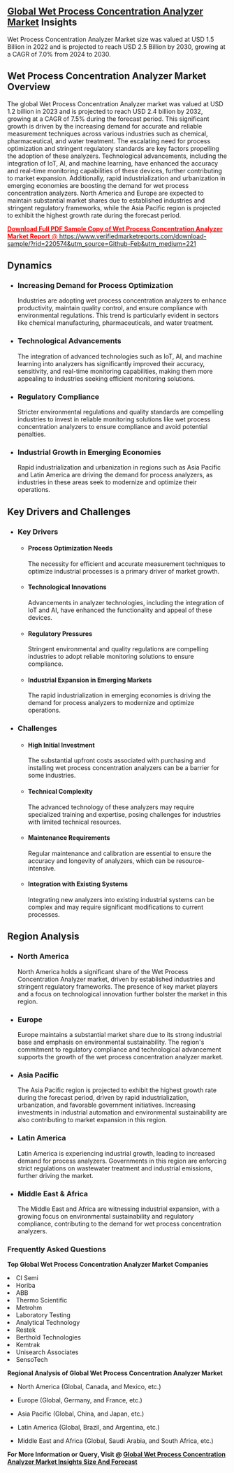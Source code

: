 <h2><a href="https://www.verifiedmarketreports.com/download-sample/?rid=220574&amp;utm_source=Github&amp;utm_medium=221" target="_blank">Global Wet Process Concentration Analyzer Market</a> Insights</h2><p>Wet Process Concentration Analyzer Market size was valued at USD 1.5 Billion in 2022 and is projected to reach USD 2.5 Billion by 2030, growing at a CAGR of 7.0% from 2024 to 2030.</p><p> <h2>Wet Process Concentration Analyzer Market Overview</h2> <p>The global Wet Process Concentration Analyzer market was valued at USD 1.2 billion in 2023 and is projected to reach USD 2.4 billion by 2032, growing at a CAGR of 7.5% during the forecast period. This significant growth is driven by the increasing demand for accurate and reliable measurement techniques across various industries such as chemical, pharmaceutical, and water treatment. The escalating need for process optimization and stringent regulatory standards are key factors propelling the adoption of these analyzers. Technological advancements, including the integration of IoT, AI, and machine learning, have enhanced the accuracy and real-time monitoring capabilities of these devices, further contributing to market expansion. Additionally, rapid industrialization and urbanization in emerging economies are boosting the demand for wet process concentration analyzers. North America and Europe are expected to maintain substantial market shares due to established industries and stringent regulatory frameworks, while the Asia Pacific region is projected to exhibit the highest growth rate during the forecast period. </p> <p><a href="#"><p><span class=""><span style="color: #ff0000;"><strong>Download Full PDF Sample Copy of Wet Process Concentration Analyzer Market Report</strong> @ </span><a href="https://www.verifiedmarketreports.com/download-sample/?rid=220574&amp;utm_source=Github-Feb&amp;utm_medium=221" target="_blank">https://www.verifiedmarketreports.com/download-sample/?rid=220574&amp;utm_source=Github-Feb&amp;utm_medium=221</a></span></p></a></p> <h2>Dynamics</h2> <ul> <li><h3>Increasing Demand for Process Optimization</h3> <p>Industries are adopting wet process concentration analyzers to enhance productivity, maintain quality control, and ensure compliance with environmental regulations. This trend is particularly evident in sectors like chemical manufacturing, pharmaceuticals, and water treatment. </p> </li> <li><h3>Technological Advancements</h3> <p>The integration of advanced technologies such as IoT, AI, and machine learning into analyzers has significantly improved their accuracy, sensitivity, and real-time monitoring capabilities, making them more appealing to industries seeking efficient monitoring solutions. </p> </li> <li><h3>Regulatory Compliance</h3> <p>Stricter environmental regulations and quality standards are compelling industries to invest in reliable monitoring solutions like wet process concentration analyzers to ensure compliance and avoid potential penalties. </p> </li> <li><h3>Industrial Growth in Emerging Economies</h3> <p>Rapid industrialization and urbanization in regions such as Asia Pacific and Latin America are driving the demand for process analyzers, as industries in these areas seek to modernize and optimize their operations. </p> </li> </ul> <h2>Key Drivers and Challenges</h2> <ul> <li><h3>Key Drivers</h3> <ul> <li><h4>Process Optimization Needs</h4> <p>The necessity for efficient and accurate measurement techniques to optimize industrial processes is a primary driver of market growth. </p> </li> <li><h4>Technological Innovations</h4> <p>Advancements in analyzer technologies, including the integration of IoT and AI, have enhanced the functionality and appeal of these devices. </p> </li> <li><h4>Regulatory Pressures</h4> <p>Stringent environmental and quality regulations are compelling industries to adopt reliable monitoring solutions to ensure compliance. </p> </li> <li><h4>Industrial Expansion in Emerging Markets</h4> <p>The rapid industrialization in emerging economies is driving the demand for process analyzers to modernize and optimize operations. </p> </li> </ul> </li> <li><h3>Challenges</h3> <ul> <li><h4>High Initial Investment</h4> <p>The substantial upfront costs associated with purchasing and installing wet process concentration analyzers can be a barrier for some industries. </p> </li> <li><h4>Technical Complexity</h4> <p>The advanced technology of these analyzers may require specialized training and expertise, posing challenges for industries with limited technical resources. </p> </li> <li><h4>Maintenance Requirements</h4> <p>Regular maintenance and calibration are essential to ensure the accuracy and longevity of analyzers, which can be resource-intensive. </p> </li> <li><h4>Integration with Existing Systems</h4> <p>Integrating new analyzers into existing industrial systems can be complex and may require significant modifications to current processes. </p> </li> </ul> </li> </ul> <h2>Region Analysis</h2> <ul> <li><h3>North America</h3> <p>North America holds a significant share of the Wet Process Concentration Analyzer market, driven by established industries and stringent regulatory frameworks. The presence of key market players and a focus on technological innovation further bolster the market in this region. </p> </li> <li><h3>Europe</h3> <p>Europe maintains a substantial market share due to its strong industrial base and emphasis on environmental sustainability. The region's commitment to regulatory compliance and technological advancement supports the growth of the wet process concentration analyzer market. </p> </li> <li><h3>Asia Pacific</h3> <p>The Asia Pacific region is projected to exhibit the highest growth rate during the forecast period, driven by rapid industrialization, urbanization, and favorable government initiatives. Increasing investments in industrial automation and environmental sustainability are also contributing to market expansion in this region. </p> </li> <li><h3>Latin America</h3> <p>Latin America is experiencing industrial growth, leading to increased demand for process analyzers. Governments in this region are enforcing strict regulations on wastewater treatment and industrial emissions, further driving the market. </p> </li> <li><h3>Middle East & Africa</h3> <p>The Middle East and Africa are witnessing industrial expansion, with a growing focus on environmental sustainability and regulatory compliance, contributing to the demand for wet process concentration analyzers. </p> </li> </ul> <h3>Frequently Asked Questions</h3> <p><strong</p><p><strong>Top Global Wet Process Concentration Analyzer Market Companies</strong></p><div data-test-id=""><p><li>CI Semi</li><li> Horiba</li><li> ABB</li><li> Thermo Scientific</li><li> Metrohm</li><li> Laboratory Testing</li><li> Analytical Technology</li><li> Restek</li><li> Berthold Technologies</li><li> Kemtrak</li><li> Unisearch Associates</li><li> SensoTech</li></p><div><strong>Regional Analysis of&nbsp;Global Wet Process Concentration Analyzer Market</strong></div><ul><li dir="ltr"><p dir="ltr">North America&nbsp;(Global, Canada, and Mexico, etc.)</p></li><li dir="ltr"><p dir="ltr">Europe (Global, Germany, and France, etc.)</p></li><li dir="ltr"><p dir="ltr">Asia Pacific&nbsp;(Global, China, and Japan, etc.)</p></li><li dir="ltr"><p dir="ltr">Latin America&nbsp;(Global, Brazil, and Argentina, etc.)</p></li><li dir="ltr">Middle East and Africa&nbsp;(Global, Saudi Arabia, and South Africa, etc.)</li></ul><p><strong>For More Information or Query, Visit @&nbsp;</strong><strong><a href="https://www.verifiedmarketreports.com/product/wet-process-concentration-analyzer-market/?utm_source=Github&amp;utm_medium=221" target="_blank">Global Wet Process Concentration Analyzer Market Insights Size And Forecast</a></strong></p></div>
